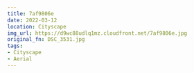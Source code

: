 ```yaml
---
title: 7af9806e
date: 2022-03-12
location: Cityscape
img_url: https://d9wc88udlq1mz.cloudfront.net/7af9806e.jpg
original_fn: DSC_3531.jpg
tags:
- Cityscape
- Aerial
---
```

